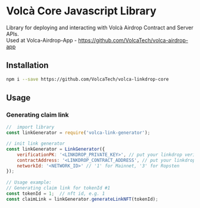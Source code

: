 # Volcà Core Javascript Library

Library for deploying and interacting with Volcà Airdrop Contract and Server APIs.  
Used at Volca-Airdrop-App - https://github.com/VolcaTech/volca-airdrop-app 

## Installation
```bash
npm i --save https://github.com/VolcaTech/volca-linkdrop-core
```
## Usage

### Generating claim link
```js
//  import library                                                                                     
const linkGenerator = require('volca-link-generator');

// init link generator                                                                                                                     
const linkGenerator = LinkGenerator({                         
    verificationPK: '<LINKDROP_PRIVATE_KEY>', // put your linkdrop verification private key here      
    contractAddress: '<LINKDROP_CONTRACT_ADDRESS', // put your linkdrop contract address here
    networkId: '<NETWORK_ID>' // '1' for Mainnet, '3' for Ropsten
});              
                                                                                                                                                                                     
// Usage example:                                        
// Generating claim link for tokenId #1                          
const tokenId = 1;  // nft id, e.g. 1    
const claimLink = linkGenerator.generateLinkNFT(tokenId);
```
